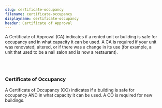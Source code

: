 ```yaml
---
slug: certificate-occupancy
filename: certificate-occupancy
displayname: certificate-occupancy
header: Certificate of Approval
---
```


A Certificate of Approval (CA) indicates if a rented unit or building is safe for occupancy and in what capacity it can be used. A CA is required if your unit was renovated, altered, or if there was a change in its use (for example, a unit that used to be a nail salon and is now a restaurant).

<br/><br/>

### Certificate of Occupancy

A Certificate of Occupancy (CO) indicates if a building is safe for occupancy AND in what capacity it can be used. A CO is required for new buildings.
